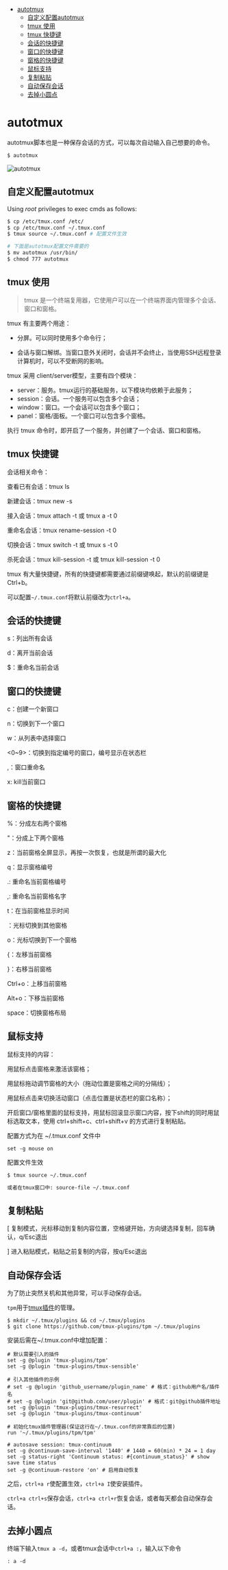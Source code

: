 - [autotmux](#autotmux)
  - [自定义配置autotmux](#自定义配置autotmux)
  - [tmux 使用](#tmux-使用)
  - [tmux 快捷键](#tmux-快捷键)
  - [会话的快捷键](#会话的快捷键)
  - [窗口的快捷键](#窗口的快捷键)
  - [窗格的快捷键](#窗格的快捷键)
  - [鼠标支持](#鼠标支持)
  - [复制粘贴](#复制粘贴)
  - [自动保存会话](#自动保存会话)
  - [去掉小圆点](#去掉小圆点)

# autotmux

autotmux脚本也是一种保存会话的方式，可以每次自动输入自己想要的命令。

```bash
$ autotmux
```
![autotmux](./autotmux.png)

## 自定义配置autotmux

Using *root* privileges to exec cmds as follows:
```bash
$ cp /etc/tmux.conf /etc/
$ cp /etc/tmux.conf ~/.tmux.conf
$ tmux source ~/.tmux.conf # 配置文件生效

# 下面是autotmux配置文件需要的
$ mv autotmux /usr/bin/ 
$ chmod 777 autotmux
```


## tmux 使用

> tmux 是一个终端复用器，它使用户可以在一个终端界面内管理多个会话、窗口和窗格。

tmux 有主要两个用途：

- 分屏。可以同时使用多个命令行；

- 会话与窗口解绑。当窗口意外关闭时，会话并不会终止，当使用SSH远程登录计算机时，可以不受断网的影响。


tmux 采用 client/server模型，主要有四个模块：

+ server：服务。tmux运行的基础服务，以下模块均依赖于此服务；
+ session：会话。一个服务可以包含多个会话；
+ window：窗口。一个会话可以包含多个窗口；
+ panel：窗格/面板。一个窗口可以包含多个窗格。

执行 tmux 命令时，即开启了一个服务，并创建了一个会话、窗口和窗格。

## tmux 快捷键

会话相关命令：

查看已有会话：tmux ls

新建会话：tmux new -s <session-name>

接入会话：tmux attach -t <session-name> 或 tmux a -t 0

重命名会话：tmux rename-session -t 0 <new-name>

切换会话：tmux switch -t <session-name> 或 tmux s -t 0

杀死会话：tmux kill-session -t <session-name> 或 tmux kill-session -t 0

tmux 有大量快捷键，所有的快捷键都需要通过前缀键唤起，默认的前缀键是 Ctrl+b。

可以配置`~/.tmux.conf`将默认前缀改为`ctrl+a`。

## 会话的快捷键

s：列出所有会话

d：离开当前会话

$：重命名当前会话

## 窗口的快捷键

c：创建一个新窗口

n：切换到下一个窗口

w：从列表中选择窗口

<0~9>：切换到指定编号的窗口，编号显示在状态栏

,：窗口重命名

x: kill当前窗口

## 窗格的快捷键

%：分成左右两个窗格

"：分成上下两个窗格

z：当前窗格全屏显示，再按一次恢复，也就是所谓的最大化

q：显示窗格编号

.: 重命名当前窗格编号

,: 重命名当前窗格名字

t：在当前窗格显示时间

<arrow key>：光标切换到其他窗格

o：光标切换到下一个窗格

{：左移当前窗格

}：右移当前窗格

Ctrl+o：上移当前窗格

Alt+o：下移当前窗格

space：切换窗格布局

## 鼠标支持

鼠标支持的内容：

用鼠标点击窗格来激活该窗格；

用鼠标拖动调节窗格的大小（拖动位置是窗格之间的分隔线）；

用鼠标点击来切换活动窗口（点击位置是状态栏的窗口名称）；

开启窗口/窗格里面的鼠标支持，用鼠标回滚显示窗口内容，按下shift的同时用鼠标选取文本，使用 ctrl+shift+c、ctrl+shift+v 的方式进行复制粘贴。

配置方式为在 ~/.tmux.conf 文件中
```
set -g mouse on
```

配置文件生效
```bash
$ tmux source ~/.tmux.conf

或者在tmux窗口中: source-file ~/.tmux.conf
```

## 复制粘贴

[ 复制模式，光标移动到复制内容位置，空格键开始，方向键选择复制，回车确认，q/Esc退出

] 进入粘贴模式，粘贴之前复制的内容，按q/Esc退出


## 自动保存会话

为了防止突然关机和其他异常，可以手动保存会话。

`tpm`用于[tmux插件](https://github.com/tmux-plugins/)的管理。
```shell
$ mkdir ~/.tmux/plugins && cd ~/.tmux/plugins
$ git clone https://github.com/tmux-plugins/tpm ~/.tmux/plugins
```

安装后需在~/.tmux.conf中增加配置：
```shell
# 默认需要引入的插件
set -g @plugin 'tmux-plugins/tpm'
set -g @plugin 'tmux-plugins/tmux-sensible'

# 引入其他插件的示例
# set -g @plugin 'github_username/plugin_name' # 格式：github用户名/插件名
# set -g @plugin 'git@github.com/user/plugin' # 格式：git@github插件地址
set -g @plugin 'tmux-plugins/tmux-resurrect'
set -g @plugin 'tmux-plugins/tmux-continuum'

# 初始化tmux插件管理器(保证这行在~/.tmux.conf的非常靠后的位置)
run '~/.tmux/plugins/tpm/tpm'

# autosave session: tmux-continuum
set -g @continuum-save-interval '1440' # 1440 = 60(min) * 24 = 1 day
set -g status-right 'Continuum status: #{continuum_status}' # show save time status
set -g @continuum-restore 'on' # 启用自动恢复
```
之后，`ctrl+a r`使配置生效，`ctrl+a I`使安装插件。

`ctrl+a ctrl+s`保存会话，`ctrl+a ctrl+r`恢复会话，或者每天都会自动保存会话。


## 去掉小圆点

终端下输入`tmux a -d`，或者tmux会话中`ctrl+a :`，输入以下命令
```shell
: a -d
```
